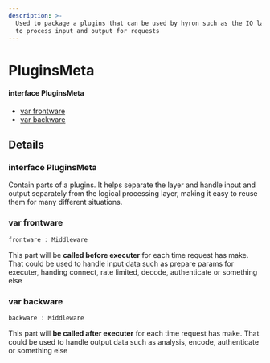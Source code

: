 ```yaml
---
description: >-
  Used to package a plugins that can be used by hyron such as the IO layer used
  to process input and output for requests
---
```


# PluginsMeta

#### interface **PluginsMeta**

* [var frontware](pluginsmeta.md#var-frontware)
* [var backware](pluginsmeta.md#var-backware)

## Details

### interface **PluginsMeta**

Contain parts of a plugins. It helps separate the layer and handle input and output separately from the logical processing layer, making it easy to reuse them for many different situations.

### var frontware

```javascript
frontware : Middleware
```

This part will be **called before executer** for each time request has make. That could be used to handle input data such as prepare params for executer, handing connect, rate limited, decode, authenticate or something else

### var backware

```javascript
backware : Middleware
```

This part will **be called after executer** for each time request has make. That could be used to handle output data such as analysis, encode, authenticate or something else

